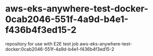 # aws-eks-anywhere-test-docker-0cab2046-551f-4a9d-b4e1-f436b4f3ed15-2
repository for use with E2E test job aws-eks-anywhere-test-docker:0cab2046-551f-4a9d-b4e1-f436b4f3ed15-2
